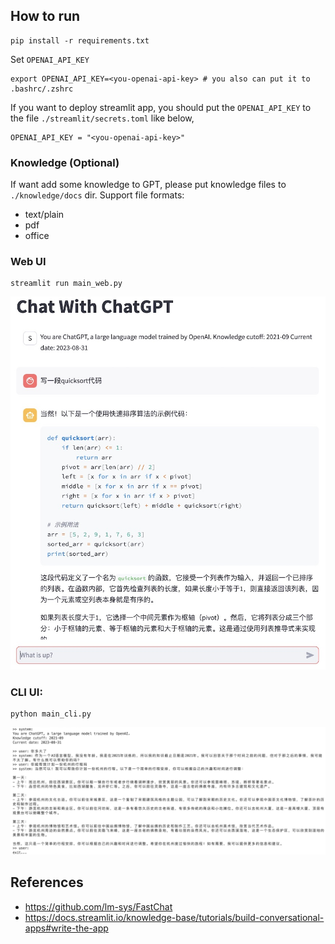 ## How to run

```
pip install -r requirements.txt
```

Set `OPENAI_API_KEY`
```
export OPENAI_API_KEY=<you-openai-api-key> # you also can put it to .bashrc/.zshrc
```

If you want to deploy streamlit app, you should put the `OPENAI_API_KEY` to the file `./streamlit/secrets.toml` like below,
```
OPENAI_API_KEY = "<you-openai-api-key>"
```

### Knowledge (Optional)

If want add some knowledge to GPT, please put knowledge files to `./knowledge/docs` dir. Support file formats:

- text/plain
- pdf
- office 

### Web UI
```
streamlit run main_web.py
```
![web_exmaple](./assets/web_example.jpg)

### CLI UI:

```
python main_cli.py
```

![cli_exmaple](./assets/cli_exmaple.jpg)

## References

- https://github.com/lm-sys/FastChat
- https://docs.streamlit.io/knowledge-base/tutorials/build-conversational-apps#write-the-app
